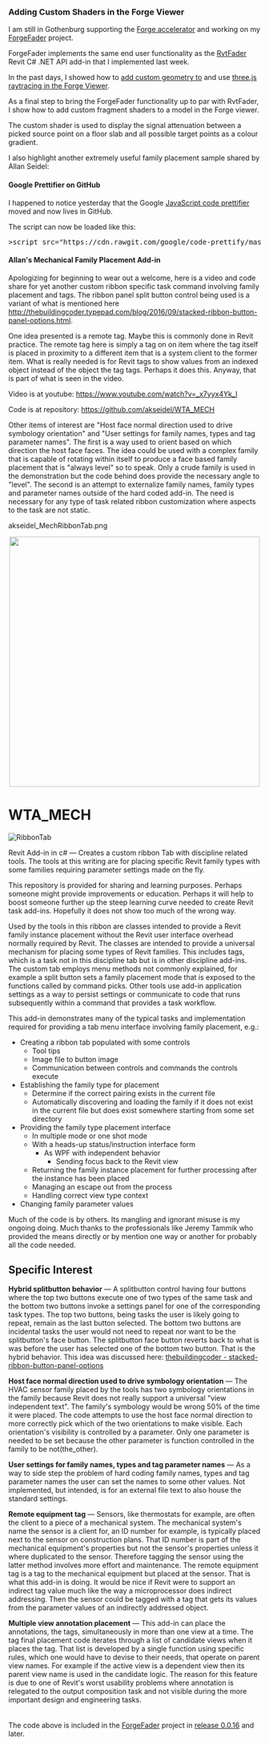 <head>
<meta http-equiv="Content-Type" content="text/html; charset=utf-8">
<link rel="stylesheet" type="text/css" href="bc.css">
<!-- <script src="run_prettify.js" type="text/javascript"></script> --> 
<script src="https://cdn.rawgit.com/google/code-prettify/master/loader/run_prettify.js"></script>
</head>

<!---

Three.js Raytracing in the Forge Viewer http://bit.ly/forgeraytrace #RevitAPI @AutodeskRevit #bim #dynamobim @AutodeskForge #threejs #javascript

Yesterday, I showed how you can add custom geometry to the Forge viewer for debugging or other purposes and to control graphically what is going on.
Today, I address the ray tracing required to determine the number of walls between the user selected signal source point and the other target points spread out across the picked floor slab.
Please note the important information in the final section: the viewer implements built-in raycast functionality that obviates the need for this
&ndash; Connecting Visual Studio Code to the Chrome debugger
&ndash; Creating a three.js mesh from Forge viewer fragments
&ndash; Use built-in viewer raycast instead...

-->

### Adding Custom Shaders in the Forge Viewer

I am still in Gothenburg supporting
the [Forge accelerator](http://thebuildingcoder.typepad.com/blog/2017/03/events-uv-coordinates-and-rooms-on-level.html#2) and 
working on my [ForgeFader](https://github.com/jeremytammik/forgefader) project.

ForgeFader implements the same end user functionality as
the [RvtFader](https://github.com/jeremytammik/RvtFader) Revit
C# .NET API add-in that I implemented last week.

In the past days, I showed how 
to [add custom geometry to](http://thebuildingcoder.typepad.com/blog/2017/03/adding-custom-geometry-to-the-forge-viewer.html) and
use [three.js raytracing in the Forge Viewer](http://thebuildingcoder.typepad.com/blog/2017/03/threejs-raytracing-in-the-forge-viewer.html).

As a final step to bring the ForgeFader functionality up to par with RvtFader, I show how to add custom fragment shaders to a model in the Forge viewer.

The custom shader is used to display the signal attenuation between a picked source point on a floor slab and all possible target points as a colour gradient.

I also highlight another extremely useful family placement sample shared by Allan Seidel:



#### <a name="2"></a>Google Prettifier on GitHub

I happened to notice yesterday that the Google [JavaScript code prettifier](https://github.com/google/code-prettify) moved and now lives in GitHub.

The script can now be loaded like this:

<pre class="prettyprint">
&gt;script src="https://cdn.rawgit.com/google/code-prettify/master/loader/run_prettify.js"&lt;&gt;/script&lt;
</pre>


#### <a name="3"></a>Allan's Mechanical Family Placement Add-in

Apologizing for beginning to wear out a welcome, here is a video and code share for yet another custom ribbon specific task command involving family placement and tags. The ribbon panel split button control being used is a variant of what is mentioned here http://thebuildingcoder.typepad.com/blog/2016/09/stacked-ribbon-button-panel-options.html.
 
One idea presented is a remote tag. Maybe this is commonly done in Revit practice. The remote tag here is simply a tag on on item where the tag itself is placed in proximity to a different item that is a system client to the former item. What is really needed is for Revit tags to show values from an indexed object instead of the object the tag tags. Perhaps it does this. Anyway, that is part of what is seen in the video.
 
Video is at youtube: https://www.youtube.com/watch?v=_x7yyx4Yk_I

Code is at repository: https://github.com/akseidel/WTA_MECH
 
Other items of interest are "Host face normal direction used to drive symbology orientation" and "User settings for family names, types and tag parameter names". The first is a way used to orient based on which direction the host face faces. The idea could be used with a complex family that is capable of rotating within itself to produce a face based family placement that is "always level" so to speak. Only a crude family is used in the demonstration but the code behind does provide the necessary angle to "level". The second is an attempt to externalize family names, family types and parameter names outside of the hard coded add-in. The need is necessary for any type of task related ribbon customization where aspects to the task are not static.   



akseidel_MechRibbonTab.png


<center>
<img src="img/.png" alt="" width="500"/>
</center>


# WTA_MECH

![RibbonTab](/MechRibbonTab.PNG)

Revit Add-in in c# &mdash; Creates a custom ribbon Tab with discipline related tools. The tools at this writing are for placing specific Revit family types with some families requiring parameter settings made on the fly.

This repository is provided for sharing and learning purposes. Perhaps someone might provide improvements or education. Perhaps it will help to boost someone further up the steep learning curve needed to create Revit task add-ins. Hopefully it does not show too much of the wrong way.  

Used by the tools in this ribbon are classes intended to provide a Revit family instance placement without the Revit user interface overhead normally required by Revit. The classes are intended to provide a universal mechanism for placing some types of Revit families. This includes tags, which is a task not in this discipline tab but is in other discipline add-ins. The custom tab employs menu methods not commonly explained, for example a split button sets a family placement mode that is exposed to the functions called by command picks. Other tools use add-in application settings as a way to persist settings or communicate to code that runs subsequently within a command that provides a task workflow.

This add-in demonstrates many of the typical tasks and implementation required for providing a tab menu interface involving family placement, e.g.:

* Creating a ribbon tab populated with some controls
  - Tool tips
  - Image file to button image
  - Communication between controls and commands the controls execute
* Establishing the family type for placement
  - Determine if the correct pairing exists in the current file
  - Automatically discovering and loading the family if it does not exist in the current file but does exist somewhere starting from some set directory
* Providing the family type placement interface
  - In multiple mode or one shot mode
  - With a heads-up status/instruction interface form
    - As WPF with independent behavior
      - Sending focus back to the Revit view
  - Returning the family instance placement for further processing after the instance has been placed
  - Managing an escape out from the process
  - Handling correct view type context
* Changing family parameter values

Much of the code is by others. Its mangling and ignorant misuse is my ongoing doing. Much thanks to the professionals like Jeremy Tammik who provided the means directly or by mention one way or another for probably all the code needed.

## Specific Interest

**Hybrid splitbutton behavior** &mdash; A splitbutton control having four buttons where the top two buttons execute one of two types of the same task and the bottom two buttons invoke a settings panel for one of the corresponding task types. The top two buttons, being tasks the user is likely going to repeat, remain as the last button selected. The bottom two buttons are incidental tasks the user would not need to repeat nor want to be the splitbutton's face button. The splitbutton face button reverts back to what is was before the user has selected one of the bottom two button. That is the hybrid behavior. This idea was discussed here: [thebuildingcoder - stacked-ribbon-button-panel-options][dba09e78]

  [dba09e78]: http://thebuildingcoder.typepad.com/blog/2016/09/stacked-ribbon-button-panel-options.html "thebuildingcoder - stacked-ribbon-button-panel-options"

**Host face normal direction used to drive symbology orientation** &mdash; The HVAC sensor family placed by the tools has two symbology orientations in the family because Revit does not really support a universal "view independent text". The family's symbology would be wrong 50% of the time it were placed. The code attempts to use the host face normal direction to more correctly pick which of the two orientations to make visible. Each orientation's visibility is controlled by a parameter. Only one parameter is needed to be set because the other parameter is function controlled in the family to be not(the_other).

**User settings for family names, types and tag parameter names** &mdash; As a way to side step the problem of hard coding family names, types and tag parameter names the user can set the names to some other values. Not implemented, but intended, is for an external file text to also house the standard settings.

**Remote equipment tag** &mdash; Sensors, like thermostats for example, are often the client to a piece of a mechanical system. The mechanical system's name the sensor is a client for, an ID number for example, is typically placed next to the sensor on construction plans. That ID number is part of the mechanical equipment's properties but not the sensor's properties unless it where duplicated to the sensor. Therefore tagging the sensor using the latter method involves more effort and maintenance. The remote equipment tag is a tag to the mechanical equipment but placed at the sensor. That is what this add-in is doing. It would be nice if Revit were to support an indirect tag value much like the way a microprocessor does indirect addressing. Then the sensor could be tagged with a tag that gets its values from the parameter values of an indirectly addressed object.

**Multiple view annotation placement** &mdash; This add-in can place the annotations, the tags, simultaneously in more than one view at a time. The tag final placement code iterates through a list of candidate views when it places the tag. That list is developed by a single function using specific rules, which one would have to devise to their needs, that operate on parent view names. For example if the active view is a dependent view then its parent view name is used in the candidate logic. The reason for this feature is due to one of Revit's worst usability problems where annotation is relegated to the output composition task and not visible during the more important design and engineering tasks.



#### <a name="3"></a>


<pre class="prettyprint">
</pre>



The code above is included in
the [ForgeFader](https://github.com/jeremytammik/forgefader) project
in [release 0.0.16](https://github.com/jeremytammik/forgefader/releases/tag/0.0.16) and later.



